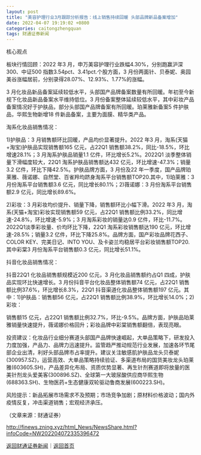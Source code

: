 ```yaml
---
layout: post
title: "美容护理行业3月跟踪分析报告：线上销售持续回暖 头部品牌新品备案增加"
date: 2022-04-07 19:19:02 +0800
categories: caitongzhengquan
tags: 财通证券新闻
---
```

<p>核心观点</p>
 <p>板块行情回顾：2022 年3 月，申万美容护理行业跌幅4.30%，分别跑赢沪深300、中证500 指数3.54pct、3.41pct.个股方面，3 月份两面针、贝泰妮、奥园美谷涨幅居前，分别录得28.07%、12.93%、1.77%的涨幅。</p>
 <p>3 月化妆品新品备案延续较低水平，头部国产品牌备案数量有所回暖。年初至今新规下化妆品新品备案水平维持低位。3 月份备案整体延续较低水平，其中彩妆产品备案情况好于护肤品，部分头部国产品牌备案有所回暖。珀莱雅新备案5 件护肤品，华熙生物新增18 件新品备案，主要为面膜、精华类产品。</p>
 <p>淘系化妆品销售情况：</p>
 <p>1)护肤品：3 月销售额环比回暖，产品均价显著提升。2022 年3 月，淘系(天猫+淘宝)护肤品实现销售额165 亿元，占22Q1 销售额38.2%，同比-18.5%，环比增速28.1%；3 月淘系护肤品销量1.1 亿件，环比增长5.2%。2022Q1 淡季整体销量下滑幅度较大，22Q1 淘系护肤品销售额达432 亿元，环比增速-47.3%；销量3.2 亿件，环比下降42.5%。护肤品牌方面，3 月份及22 年一季度，国产品牌珀莱雅、薇诺娜、自然堂、百雀羚均跻身淘系平台销售额TOP20.其中，1)珀莱雅：3 月份淘系平台销售额3.6 亿元，同比增长80.1%；2)薇诺娜：3 月份淘系平台销售额2.9 亿元，同比增长89.6%。</p>
 <p>2)彩妆：3 月彩妆均价提升、销量下降，销售额环比小幅下滑。2022 年3 月，淘系(天猫+淘宝)彩妆实现销售额59 亿元，占22Q1 销售额比例33.2%，同比增速-24.8%，环比增速-5.9%；3 月淘系彩妆的销量达0.9 亿件，环比-11.7%。2022Q1淡季彩妆量、价均环比下降，22Q1 淘系彩妆销售额达190 亿元，环比增速-28.5%；销量3.2 亿件，环比下降25.8%。品牌方面，国产彩妆品牌花西子、COLOR KEY、完美日记、INTO YOU、及卡姿兰均稳居平台彩妆销售额TOP20.其中彩棠3 月份淘系平台销售额0.3 亿元，同比增长51.1%。</p>
 <p>抖音化妆品销售情况：</p>
 <p>抖音22Q1 化妆品销售额规模近200 亿元，3 月化妆品销售额约占Q1 四成，护肤品实现环比快速增长。3 月份抖音平台化妆品整体销售额74 亿元，占22Q1 销售额比例37.6%，环比增长8.3%，22Q1 抖音渠道化妆品整体销售额197 亿元。其中：1)护肤品：销售额56 亿元，占22Q1 销售额比例38.9%，环比增长14.0%；2)彩妆：</p>
 <p>销售额15 亿元，占22Q1 销售额比例32.7%，环比-9.5%。品牌方面，护肤品珀莱雅销量快速提升，薇诺娜价格回升；彩妆品牌中彩棠销售额翻倍，表现亮眼。</p>
 <p>投资建议：化妆品行业细分赛道头部国产品牌快速崛起，大单品策略下，研发投入力度加强，产品力、品牌力迅速提升。监管趋严推动规范行业发展，加速各环节尾部企业出清，利好头部品牌市占率提升。建议关注敏感肌护肤品龙头贝泰妮(300957.SZ)，运营高效、大单品策略持续验证、多渠道布局的国货美妆龙头珀莱雅(603605.SH)，产品差异化布局、资质优势显著、再生针剂赛道即将放量的医美针剂龙头爱美客(300896.SZ)、全球第一大玻尿酸供应商华熙生物(688363.SH)、生物医药+生态健康双轮驱动鲁商发展(600223.SH)。</p>
 <p>风险提示：新品拓展市场需求不及预期；市场竞争加剧；原材料价格波动；国内外疫情反复，冲击渠道销售；宏观经济承压。</p><p class="em_media">（文章来源：财通证券）</p>

<http://finews.zning.xyz/html_News/NewsShare.html?infoCode=NW202204072335396472>

[返回财通证券新闻](//finews.withounder.com/category/caitongzhengquan.html)｜[返回首页](//finews.withounder.com/)
